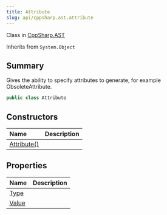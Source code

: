 ```yaml
---
title: Attribute
slug: api/cppsharp.ast.attribute
---
```

Class in [CppSharp.AST](/api/cppsharp/ast)

Inherits from `System.Object`

## Summary


Gives the ability to specify attributes to generate, for example ObsoleteAttribute.


```csharp
public class Attribute
```

## Constructors

|Name|Description|
|:---|:---|
|[Attribute\(\)](/api/cppsharp/ast/attribute//ctor)||

## Properties

|Name|Description|
|:---|:---|
|[Type](/api/cppsharp/ast/attribute/type)||
|[Value](/api/cppsharp/ast/attribute/value)||

